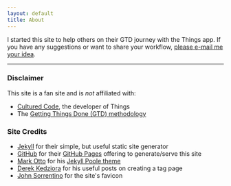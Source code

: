 ```yaml
---
layout: default
title: About
---
```


I started this site to help others on their GTD journey with the Things app.  If you have any suggestions or want to share your workflow, [please e-mail me your idea](mailto:hello@gtdwiththings.com).

----

### Disclaimer
This site is a fan site and is _not_ affiliated with:
- [Cultured Code](https://culturedcode.com/things/), the developer of Things
- The [Getting Things Done (GTD) methodology](https://gettingthingsdone.com)

### Site Credits
- [Jekyll](https://jekyllrb.com/) for their simple, but useful static site generator 
- [GitHub](https://github.com/) for their [GitHub Pages](https://pages.github.com/) offering to generate/serve this site
- [Mark Otto](https://twitter.com/mdo) for his [Jekyll Poole theme](https://www.getpoole.com)
- [Derek Kedziora](https://github.com/derekkedziora/derekkedziora.com) for his useful posts on creating a tag page
- [John Sorrentino](https://twitter.com/johnsorrentino) for the site's favicon